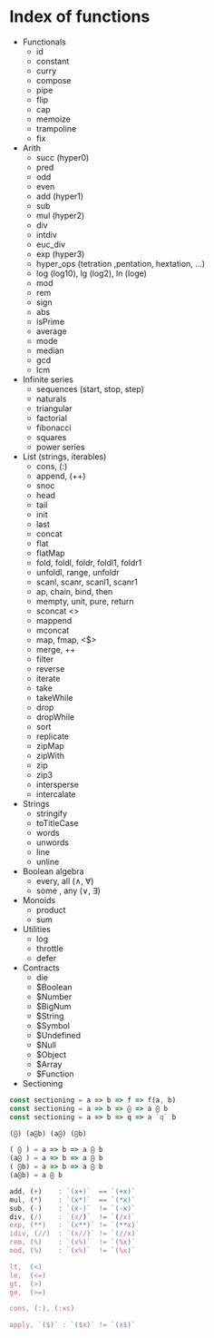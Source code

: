 # Index of functions

* Functionals
  - id
  - constant
  - curry
  - compose
  - pipe
  - flip
  - cap
  - memoize
  - trampoline
  - fix
* Arith
  - succ (hyper0)
  - pred
  - odd
  - even
  - add (hyper1)
  - sub
  - mul (hyper2)
  - div
  - intdiv
  - euc_div
  - exp (hyper3)
  - hyper_ops (tetration ,pentation, hextation, ...)
  - log (log10), lg (log2), ln (loge)
  - mod
  - rem
  - sign
  - abs
  - isPrime
  - average
  - mode
  - median
  - gcd
  - lcm
* Infinite series
  - sequences (start, stop, step)
  - naturals
  - triangular
  - factorial
  - fibonacci
  - squares
  - power series
* List (strings, iterables)
  - cons, (:)
  - append, (++)
  - snoc
  - head
  - tail
  - init
  - last
  - concat
  - flat
  - flatMap
  - fold, foldl, foldr, foldl1, foldr1
  - unfoldl, range, unfoldr
  - scanl, scanr, scanl1, scanr1
  - ap, chain, bind, then
  - mempty, unit, pure, return
  - sconcat <>
  - mappend
  - mconcat
  - map, fmap, <$>
  - merge, ++
  - filter
  - reverse
  - iterate
  - take
  - takeWhile
  - drop
  - dropWhile
  - sort
  - replicate
  - zipMap
  - zipWith
  - zip
  - zip3
  - intersperse
  - intercalate
* Strings
  - stringify
  - toTitleCase
  - words
  - unwords
  - line
  - unline
* Boolean algebra
  - every, all (∧, ∀)
  - some , any (∨, ∃)
* Monoids
  - product
  - sum
* Utilities
  - log
  - throttle
  - defer
* Contracts
  - die
  - $Boolean
  - $Number
  - $BigNum
  - $String
  - $Symbol
  - $Undefined
  - $Null
  - $Object
  - $Array
  - $Function
* Sectioning


```js
const sectioning = a => b => f => f(a, b)
const sectioning = a => b => ⨀ => a ⨀ b
const sectioning = a => b => q => a `q` b

(⨀) (a⨀b) (a⨀) (⨀b)

( ⨀ ) = a => b => a ⨀ b
(a⨀ ) = a => b => a ⨀ b
( ⨀b) = a => b => a ⨀ b
(a⨀b) = a ⨀ b

add, (+)    : `(x+)`  == `(+x)`
mul, (*)    : `(x*)`  == `(*x)`
sub, (-)    : `(x-)`  != `(-x)`
div, (/)    : `(x/)`  != `(/x)`
exp, (**)   : `(x**)` != `(**x)`
idiv, (//)  : `(x//)` != `(//x)`
rem, (%)    : `(x%)`  != `(%x)`
mod, (%)    : `(x%)`  != `(%x)`

lt,  (<)
le,  (<=)
gt,  (>)
ge,  (>=)

cons, (:), (:xs)

apply, `($)` : `($x)` != `(x$)`
```
